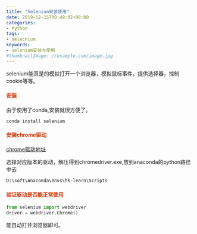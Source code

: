 ```yaml
---
title: "Selenium安装使用"
date: 2019-12-15T00:49:02+08:00
categories:
- Python
tags:
- selecnium
keywords:
- selenium安装与使用
#thumbnailImage: //example.com/image.jpg
---
```




selenium能真是的模拟打开一个浏览器，模拟鼠标事件，提供选择器，控制cookie等等。

#### <font color=#CC3300>安装</font>

由于使用了conda,安装就很方便了。

`conda install selenium`

#### <font color=#CC3300>安装chrome驱动</font>

[chrome驱动地址](https://chromedriver.storage.googleapis.com/index.html)

选择对应版本的驱动，解压得到chromedriver.exe,放到anaconda的python路径中去

`D:\soft\Anaconda\envs\hk-learn\Scripts`

#### <font color=#CC3300>验证驱动是否能正常使用</font>

```python
from selenium import webdriver
driver = webdriver.Chrome() 
```

能自动打开浏览器即可。